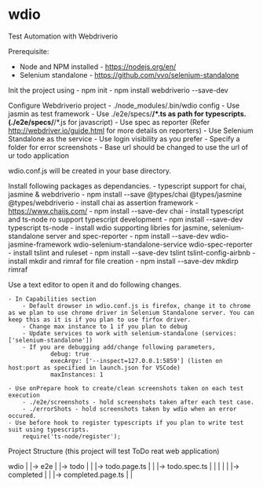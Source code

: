 # wdio
Test Automation with Webdriverio

Prerequisite:
 - Node and NPM installed - https://nodejs.org/en/
 - Selenium standalone - https://github.com/vvo/selenium-standalone
 
Init the project using 
    - npm init 
    - npm install webdriverio --save-dev

Configure Webdriverio project
    - ./node_modules/.bin/wdio config
        - Use jasmin as test framework
        - Use ./e2e/specs/**/*.ts as path for typescripts. (./e2e/specs/**/*.js for javascript)
        - Use spec as reporter (Refer http://webdriver.io/guide.html for more details on reporters)
        - Use Selenium Standalone as the service
        - Use login visibility as you prefer
        - Specify a folder for error screenshots
        - Base url should be changed to use the url of ur todo application

wdio.conf.js will be created in your base directory. 

Install following packages as dependancies.
    - typescript support for chai, jasmine & webdriverio
        - npm install --save  @types/chai @types/jasmine @types/webdriverio
    - install chai as assertion framework - https://www.chaijs.com/
        - npm install --save-dev chai 
    - install typescript and ts-node ro support typescript development
        - npm install --save-dev typescript ts-node
    - install wdio supporting libries for jasmine, selenium-standalone server and spec-reporter
        - npm install --save-dev  wdio-jasmine-framework wdio-selenium-standalone-service wdio-spec-reporter
    - install tslint and ruleset 
        - npm install --save-dev tslint tslint-config-airbnb
    - install mkdir and rimraf for file creation
        - npm install --save-dev mkdirp rimraf


Use a text editor to open it and do following changes.
 
    - In Capabilities section
        - Default drowser in wdio.conf.js is firefox, change it to chrome as we plan to use chrome driver in Selenium Standalone server. You can keep this as it is if you plan to use firfox driver.
        - Change max instance to 1 if you plan to debug
        - Update services to work with selenium-standalone (services: ['selenium-standalone'])
        - If you are debugging add/change following parameters,
                debug: true
                execArgv: ['--inspect=127.0.0.1:5859'] (listen on host:port as specified in launch.json for VSCode)
                maxInstances: 1

    - Use onPrepare hook to create/clean screenshots taken on each test execution
        - ./e2e/screenshots - hold screenshots taken after each test case.
        - ./errorShots - hold screenshots taken by wdio when an error occured.
    - Use before hook to register typescripts if you plan to write test suit using typescripts.
        require('ts-node/register');


Project Structure (this project will test ToDo reat web application)

   wdio
    |
    |-> e2e
    |    |-> todo
    |    |    |-> todo.page.ts
    |    |    |-> todo.spec.ts
    |    |
    |    |
    |    |-> completed
    |    |    |-> completed.page.ts
    |    |    





    